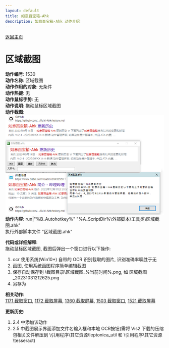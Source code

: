 ```yaml
---
layout: default
title: 如意百宝箱-Ahk
description: 如意百宝箱-Ahk 动作介绍
---
```

<link rel="stylesheet" href="../Actions/css/atom-one-light.min.css">
<script src="../Actions/js/highlight.min.js"></script>
<script>hljs.highlightAll();</script>

[返回主页](../index.md)

# [](#header-2) 区域截图

**动作编号**: 1530  
**动作名称**: 区域截图  
**动作作用的对象**: 无条件  
**动作热键**: 无  
**动作鼠标手势**: 无  
**动作说明**: 拖动鼠标区域截图  
**动作截图**:  
  ![区域截图](img1/1530.png)  
**动作内容**: run|"%B_Autohotkey%" "%A_ScriptDir%\外部脚本\工具类\区域截图.ahk"  
执行外部脚本文件 "区域截图.ahk"  

**代码或详细解释**:  
拖动鼠标区域截图, 截图后弹出一个窗口进行以下操作:
1. ocr 使用系统(Win10+) 自带的 OCR 识别截取的图片, 识别准确率聊胜于无  
2. 画图, 使用系统画图程序简单编辑截图  
3. 保存自动保存到 \截图目录\区域截图_%当前时间%.png, 如 区域截图_20231031212625.png  
4. 另存为  

**相关动作**:  
[1171 截取窗口](1171.md), [1172 截取屏幕](1172.md), [1360 截取屏幕](1360.md), [1503 截取窗口](1503.md), [1521 截取屏幕](1521.md)

**更新历史**:  
1. 2.4 中添加该动作  
2. 2.5 中截图展示界面添加文件名输入框和本地 OCR按钮(需将 Vis2 下载的压缩包相关文件解压到 \引用程序\其它资源\leptonica_util 和 \引用程序\其它资源\tesseract)  